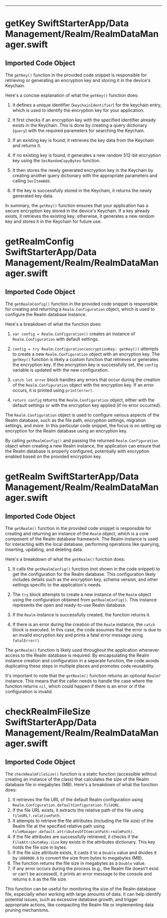 
  
  
  
  
---
# getKey SwiftStarterApp/Data Management/Realm/RealmDataManager.swift
## Imported Code Object
The `getKey()` function in the provided code snippet is responsible for retrieving or generating an encryption key and storing it in the device's Keychain.

Here's a concise explanation of what the `getKey()` function does:

1. It defines a unique identifier (`keychainIdentifier`) for the keychain entry, which is used to identify the encryption key for your application.

2. It first checks if an encryption key with the specified identifier already exists in the Keychain. This is done by creating a query dictionary (`query`) with the required parameters for searching the Keychain.

3. If an existing key is found, it retrieves the key data from the Keychain and returns it.

4. If no existing key is found, it generates a new random 512-bit encryption key using the `SecRandomCopyBytes` function.

5. It then stores the newly generated encryption key in the Keychain by creating another query dictionary with the appropriate parameters and calling `SecItemAdd`.

6. If the key is successfully stored in the Keychain, it returns the newly generated key data.

In summary, the `getKey()` function ensures that your application has a secure encryption key stored in the device's Keychain. If a key already exists, it retrieves the existing key; otherwise, it generates a new random key and stores it in the Keychain for future use.
# getRealmConfig SwiftStarterApp/Data Management/Realm/RealmDataManager.swift
## Imported Code Object
The `getRealmConfig()` function in the provided code snippet is responsible for creating and returning a `Realm.Configuration` object, which is used to configure the Realm database instance.

Here's a breakdown of what the function does:

1. `var config = Realm.Configuration()` creates an instance of `Realm.Configuration` with default settings.

2. `config = try Realm.Configuration(encryptionKey: getKey())` attempts to create a new `Realm.Configuration` object with an encryption key. The `getKey()` function is likely a custom function that retrieves or generates the encryption key. If the encryption key is successfully set, the `config` variable is updated with the new configuration.

3. `catch let error` block handles any errors that occur during the creation of the `Realm.Configuration` object with the encryption key. If an error occurs, it is printed using `print(error)`.

4. `return config` returns the `Realm.Configuration` object, either with the default settings or with the encryption key applied (if no error occurred).

The `Realm.Configuration` object is used to configure various aspects of the Realm database, such as the file path, encryption settings, migration settings, and more. In this particular code snippet, the focus is on setting up encryption for the Realm database using an encryption key.

By calling `getRealmConfig()` and passing the returned `Realm.Configuration` object when creating a new Realm instance, the application can ensure that the Realm database is properly configured, potentially with encryption enabled based on the provided encryption key.
# getRealm SwiftStarterApp/Data Management/Realm/RealmDataManager.swift
## Imported Code Object
The `getRealm()` function in the provided code snippet is responsible for creating and returning an instance of the `Realm` object, which is a core component of the Realm database framework. The Realm instance is used for interacting with the local database, performing operations like querying, inserting, updating, and deleting data.

Here's a breakdown of what the `getRealm()` function does:

1. It calls the `getRealmConfig()` function (not shown in the code snippet) to get the configuration for the Realm database. This configuration likely includes details such as the encryption key, schema version, and other settings specific to the application's needs.

2. The `try` block attempts to create a new instance of the `Realm` object using the configuration obtained from `getRealmConfig()`. This instance represents the open and ready-to-use Realm database.

3. If the `Realm` instance is successfully created, the function returns it.

4. If there is an error during the creation of the `Realm` instance, the `catch` block is executed. In this case, the code assumes that the error is due to an invalid encryption key and prints a fatal error message using `fatalError()`.

The `getRealm()` function is likely used throughout the application whenever access to the Realm database is required. By encapsulating the Realm instance creation and configuration in a separate function, the code avoids duplicating these steps in multiple places and promotes code reusability.

It's important to note that the `getRealm()` function returns an optional `Realm?` instance. This means that the caller needs to handle the case where the function returns `nil`, which could happen if there is an error or if the configuration is invalid.
# checkRealmFileSize SwiftStarterApp/Data Management/Realm/RealmDataManager.swift
## Imported Code Object
The `checkRealmFileSize()` function is a static function (accessible without creating an instance of the class) that calculates the size of the Realm database file in megabytes (MB). Here's a breakdown of what the function does:

1. It retrieves the file URL of the default Realm configuration using `Realm.Configuration.defaultConfiguration.fileURL`.
2. If the file URL exists, it extracts the relative path of the file using `fileURL?.relativePath`.
3. It attempts to retrieve the file attributes (including the file size) of the Realm file at the specified relative path using `FileManager.default.attributesOfItem(atPath:realmPath)`.
4. If the file attributes are successfully retrieved, it checks if the `FileAttributeKey.size` key exists in the attributes dictionary. This key holds the file size in bytes.
5. If the file size attribute exists, it casts it to a `Double` value and divides it by `1000000.0` to convert the size from bytes to megabytes (MB).
6. The function returns the file size in megabytes as a `Double` value.
7. If any error occurs during the process (e.g., the Realm file doesn't exist or can't be accessed), it prints an error message to the console and returns `0.0` as the file size.

This function can be useful for monitoring the size of the Realm database file, especially when working with large amounts of data. It can help identify potential issues, such as excessive database growth, and trigger appropriate actions, like compacting the Realm file or implementing data pruning mechanisms.

  
  
  
  